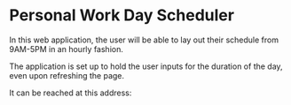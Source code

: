 # Personal Work Day Scheduler

In this web application, the user will be able to lay out their schedule from 9AM-5PM in an hourly fashion.

The application is set up to hold the user inputs for the duration of the day, even upon refreshing the page.

It can be reached at this address:

